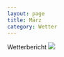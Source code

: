 ```yaml
---
layout: page
title: März
category: Wetter
---
```


Wetterbericht
![](https://scontent-frt3-1.xx.fbcdn.net/v/t1.0-9/96047625_630609370858414_8181298939463467008_o.jpg?_nc_cat=104&_nc_sid=8024bb&_nc_eui2=AeGmJ9IaSfugkYaoH0cLRCVlat5cssFpmeFq3lyywWmZ4a-s42sBi5freD3LltsOqTlFyyJG4XsL2ovVa2_mr4oV&_nc_ohc=6x163b9TVY0AX-6CbCK&_nc_ht=scontent-frt3-1.xx&oh=464ad69adc9c1458b4b73cdd1a5b06e7&oe=5ED73C19)
